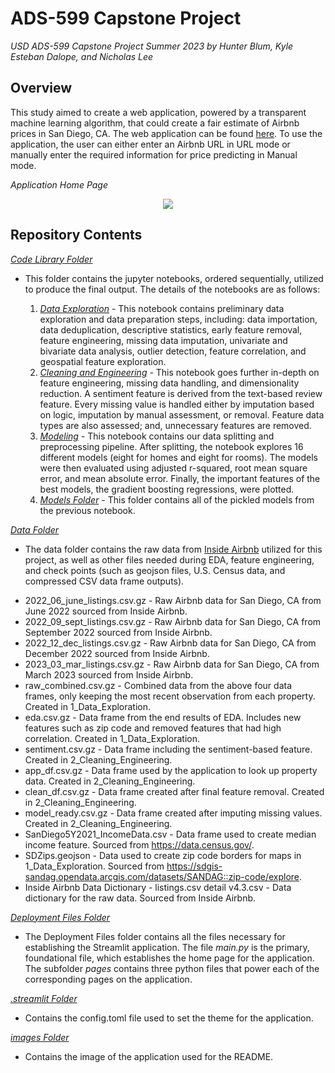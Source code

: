 # ADS-599 Capstone Project
_USD ADS-599 Capstone Project Summer 2023 by Hunter Blum, Kyle Esteban Dalope, and Nicholas Lee_

## Overview

This study aimed to create a web application, powered by a transparent machine learning algorithm, that could create a fair estimate of Airbnb prices in San Diego, CA. The web application can be found [here](https://fairbnb.streamlit.app/). To use the application, the user can either enter an Airbnb URL in URL mode or manually enter the required information for price predicting in Manual mode.

_Application Home Page_

<p align="center">
  <img src="https://github.com/nlee98/ADS-599_Capstone_Project/blob/main/Images/Fairbnb_Home_Page.png" />
</p>

## Repository Contents
[_Code Library Folder_](https://github.com/nlee98/ADS-599_Capstone_Project/tree/main/Code%20Library)
- This folder contains the jupyter notebooks, ordered sequentially, utilized to produce the final output. The details of the notebooks are as follows:
  
    1. [_Data Exploration_](https://github.com/nlee98/ADS-599_Capstone_Project/blob/main/Code%20Library/1_Data_Exploration.ipynb)
      - This notebook contains preliminary data exploration and data preparation steps, including: data importation, data deduplication, descriptive statistics, early feature removal, feature engineering, missing data imputation, univariate and bivariate data analysis, outlier detection, feature correlation, and geospatial feature exploration. 
    2. [_Cleaning and Engineering_](https://github.com/nlee98/ADS-599_Capstone_Project/blob/main/Code%20Library/2_Cleaning_Engineering.ipynb)
      - This notebook goes further in-depth on feature engineering, missing data handling, and dimensionality reduction. A sentiment feature is derived from the text-based review feature. Every missing value is handled either by imputation based on logic, imputation by manual assessment, or removal. Feature data types are also assessed; and, unnecessary features are removed.
    3. [_Modeling_](https://github.com/nlee98/ADS-599_Capstone_Project/blob/main/Code%20Library/3_Modeling.ipynb)
      - This notebook contains our data splitting and preprocessing pipeline. After splitting, the notebook explores 16 different models (eight for homes and eight for rooms). The models were then evaluated using adjusted r-squared, root mean square error, and mean absolute error. Finally, the important features of the best models, the gradient boosting regressions, were plotted.
    4. [_Models Folder_]([https://github.com/nlee98/ADS-599_Capstone_Project/blob/main/Code%20Library/3_Modeling.ipynb](https://github.com/nlee98/ADS-599_Capstone_Project/tree/main/Code%20Library/Models))
      - This folder contains all of the pickled models from the previous notebook.

[_Data Folder_](https://github.com/nlee98/ADS-599_Capstone_Project/tree/main/Data)
- The data folder contains the raw data from [Inside Airbnb](http://insideairbnb.com/get-the-data/) utilized for this project, as well as other files needed during EDA, feature engineering, and check points (such as geojson files, U.S. Census data, and compressed CSV data frame outputs).
 *  2022_06_june_listings.csv.gz - Raw Airbnb data for San Diego, CA from June 2022 sourced from Inside Airbnb.
 *  2022_09_sept_listings.csv.gz - Raw Airbnb data for San Diego, CA from September 2022 sourced from Inside Airbnb.
 *  2022_12_dec_listings.csv.gz - Raw Airbnb data for San Diego, CA from December 2022 sourced from Inside Airbnb.
 *  2023_03_mar_listings.csv.gz - Raw Airbnb data for San Diego, CA from March 2023 sourced from Inside Airbnb.
 *  raw_combined.csv.gz - Combined data from the above four data frames, only keeping the most recent observation from each property. Created in 1_Data_Exploration.
 *  eda.csv.gz - Data frame from the end results of EDA. Includes new features such as zip code and removed features that had high correlation. Created in 1_Data_Exploration.
 *  sentiment.csv.gz - Data frame including the sentiment-based feature. Created in 2_Cleaning_Engineering.
 *  app_df.csv.gz - Data frame used by the application to look up property data. Created in 2_Cleaning_Engineering.
 *  clean_df.csv.gz - Data frame created after final feature removal. Created in 2_Cleaning_Engineering.
 *  model_ready.csv.gz - Data frame created after imputing missing values. Created in 2_Cleaning_Engineering.
 *  SanDiego5Y2021_IncomeData.csv - Data frame used to create median income feature. Sourced from https://data.census.gov/.
 *  SDZips.geojson - Data used to create zip code borders for maps in 1_Data_Exploration. Sourced from https://sdgis-sandag.opendata.arcgis.com/datasets/SANDAG::zip-code/explore.
 *  Inside Airbnb Data Dictionary - listings.csv detail v4.3.csv - Data dictionary for the raw data. Sourced from Inside Airbnb. 

[_Deployment Files Folder_](https://github.com/nlee98/ADS-599_Capstone_Project/tree/main/Deployment_Files)
- The Deployment Files folder contains all the files necessary for establishing the Streamlit application. The file _main.py_ is the primary, foundational file, which establishes the home page for the application. The subfolder _pages_ contains three python files that power each of the corresponding pages on the application.

[_.streamlit Folder_](https://github.com/nlee98/ADS-599_Capstone_Project/tree/main/.streamlit)
- Contains the config.toml file used to set the theme for the application.

[_images Folder_](https://github.com/nlee98/ADS-599_Capstone_Project/tree/main/Images)
- Contains the image of the application used for the README.
